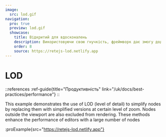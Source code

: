 ```yaml
---
image:
  src: lod.gif
navigation:
  pro: true
  preview: lod.gif
  showcase:
    title: Відкритий для вдосконалень
    description: Використовуючи свою гнучкість, фреймворк дає змогу додаткових оптимізацій для досягнення виняткової продуктивності
    order: 8
    source: https://retejs-lod.netlify.app
---
```


# LOD

::references
:ref-guide{title="Продуктивність" link="/uk/docs/best-practices/performance"}
::

This example demonstrates the use of LOD (level of detail) to simplify nodes by replacing them with simplified versions at certain level of zoom. Nodes outside the viewport are also excluded from rendering. These methods enhance the performance of editors with a large number of nodes

:proExample{src="https://retejs-lod.netlify.app"}
